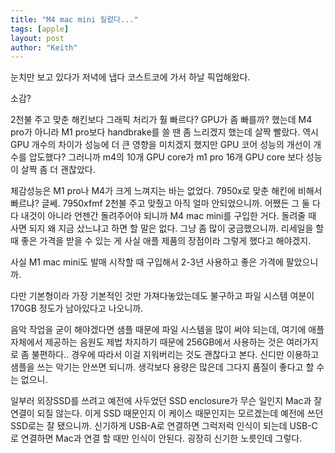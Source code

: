 ```yaml
---
title: "M4 mac mini 질렀다..."
tags: [apple]
layout: post
author: "Keith"
---
```


눈치만 보고 있다가 저녁에 냅다 코스트코에 가서 하날 픽업해왔다. 

소감? 

2천불 주고 맞춘 해킨보다 그래픽 처리가 훨 빠르다? GPU가 좀 빠를까? 했는데 M4 pro가 아니라 M1 pro보다 handbrake를 쓸 땐 좀 느리겠지 했는데 살짝 빨랐다. 역시 GPU 개수의 차이가 성능에 더 큰 영향을 미치겠지 했지만 GPU 코어 성능의 개선이 개수를 압도했다? 그러니까 m4의 10개 GPU core가 m1 pro 16개 GPU core 보다 성능이 살짝 좀 더 괜찮았다.

체감성능은 M1 pro나 M4가 크게 느껴지는 바는 없었다. 7950x로 맞춘 해킨에 비해서 빠르냐? 글쎄. 7950xfmf 2천불 주고 맞췄고 아직 얼마 안되었으니까. 어쨌든 그 둘 다 다 내것이 아니라 언젠간 돌려주어야 되니까 M4 mac mini를 구입한 거다. 돌려줄 때 사면 되지 왜 지금 샀느냐고 하면 할 말은 없다. 그냥 좀 많이 궁금했으니까. 리세일을 할 때 좋은 가격을 받을 수 있는 게 사실 애플 제품의 장점이라 그렇게 했다고 해야겠지.

사실 M1 mac mini도 발매 시작할 때 구입해서 2-3년 사용하고 좋은 가격에 팔았으니까.

다만 기본형이라 가장 기본적인 것만 가져다놓았는데도 불구하고 파일 시스템 여분이 170GB 정도가 남아있다고 나오니까.

음악 작업을 굳이 해야겠다면 샘플 때문에 파일 시스템을 많이 써야 되는데, 여기에 애플 자체에서 제공하는 음원도 제법 차지하기 때문에 256GB에서 사용하는 것은 여러가지로 좀 불편하다.. 경우에 따라서 이걸 지워버리는 것도 괜찮다고 본다. 신디만 이용하고 샘플을 쓰는 악기는 안쓰면 되니까. 생각보다 용량은 많은데 그다지 품질이 좋다고 할 수는 없으니.

일부러 외장SSD를 쓰려고 예전에 사두었던 SSD enclosure가 무슨 일인지 Mac과 잘 연결이 되질 않는다. 이게 SSD 때문인지 이 케이스 때문인지는 모르겠는데 예전에 쓰던 SSD로는 잘 됐으니까. 신기하게 USB-A로 연결하면 그럭저럭 인식이 되는데 USB-C로 연결하면 Mac과 연결 할 때만 인식이 안된다. 굉장히 신기한 노릇인데 그렇다.